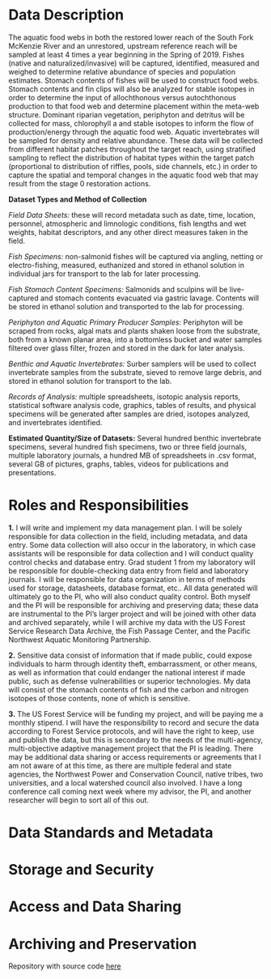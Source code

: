 # Data Description

The aquatic food webs in both the restored lower reach of the South Fork McKenzie River and an unrestored, upstream reference reach will be sampled at least 4 times a year beginning in the Spring of 2019. Fishes (native and naturalized/invasive) will be captured, identified, measured and weighed to determine relative abundance of species and population estimates. Stomach contents of fishes will be used to construct food webs. Stomach contents and fin clips will also be analyzed for stable isotopes in order to determine the input of allochthonous versus autochthonous production to that food web and determine placement within the meta-web structure. Dominant riparian vegetation, periphyton and detritus will be collected for mass, chlorophyll a and stable isotopes to inform the flow of production/energy through the aquatic food web.  Aquatic invertebrates will be sampled for density and relative abundance. These data will be collected from different habitat patches throughout the target reach, using stratified sampling to reflect the distribution of habitat types within the target patch (proportional to distribution of riffles, pools, side channels, etc.) in order to capture the spatial and temporal changes in the aquatic food web that may result from the stage 0 restoration actions.

**Dataset Types and Method of Collection**

*Field Data Sheets:* these will record metadata such as date, time, location, personnel, atmospheric and limnologic conditions, fish lengths and wet weights, habitat descriptors, and any other direct measures taken in the field.

*Fish Specimens:* non-salmonid fishes will be captured via angling, netting or electro-fishing, measured, euthanized and stored in ethanol solution in individual jars for transport to the lab for later processing.

*Fish Stomach Content Specimens:* Salmonids and sculpins will be live-captured and stomach contents evacuated via gastric lavage. Contents will be stored in ethanol solution and transported to the lab for processing.

*Periphyton and Aquatic Primary Producer Samples:* Periphyton will be scraped from rocks, algal mats and plants shaken loose from the substrate, both from a known planar area, into a bottomless bucket and water samples filtered over glass filter, frozen and stored in the dark for later analysis.

*Benthic and Aquatic Invertebrates:* Surber samplers will be used to collect invertebrate samples from the substrate, sieved to remove large debris, and stored in ethanol solution for transport to the lab.

*Records of Analysis:* multiple spreadsheets, isotopic analysis reports, statistical software analysis code, graphics, tables of results, and physical specimens will be generated after samples are dried, isotopes analyzed, and invertebrates identified.

**Estimated Quantity/Size of Datasets:**
Several hundred benthic invertebrate specimens, several hundred fish specimens, two or three field journals, multiple laboratory journals, a hundred MB of spreadsheets in .csv format, several GB of pictures, graphs, tables, videos for publications and presentations.

# Roles and Responsibilities

**1.**	I will write and implement my data management plan. I will be solely responsible for data collection in the field, including metadata, and data entry. Some data collection will also occur in the laboratory, in which case assistants will be responsible for data collection and I will conduct quality control checks and database entry. Grad student 1 from my laboratory will be responsible for double-checking data entry from field and laboratory journals. I will be responsible for data organization in terms of methods used for storage, datasheets, database format, etc.. All data generated will ultimately go to the PI, who will also conduct quality control. Both myself and the PI will be responsible for archiving and preserving data; these data are instrumental to the PI’s larger project and will be joined with other data and archived separately, while I will archive my data with the US Forest Service Research Data Archive, the Fish Passage Center, and the Pacific Northwest Aquatic Monitoring Partnership.

**2.**	Sensitive data consist of information that if made public, could expose individuals to harm through identity theft, embarrassment, or other means, as well as information that could endanger the national interest if made public, such as defense vulnerabilities or superior technologies. My data will consist of the stomach contents of fish and the carbon and nitrogen isotopes of those contents, none of which is sensitive.

**3.**	The US Forest Service will be funding my project, and will be paying me a monthly stipend. I will have the responsibility to record and secure the data according to Forest Service protocols, and will have the right to keep, use and publish the data, but this is secondary to the needs of the multi-agency, multi-objective adaptive management project that the PI is leading. There may be additional data sharing or access requirements or agreements that I am not aware of at this time, as there are multiple federal and state agencies, the Northwest Power and Conservation Council, native tribes, two universities, and a local watershed council also involved. I have a long conference call coming next week where my advisor, the PI, and another researcher will begin to sort all of this out.

# Data Standards and Metadata

# Storage and Security

# Access and Data Sharing

# Archiving and Preservation

Repository with source code [here](https://github.com/clarallebot/GRAD521_DMPtemplate)
